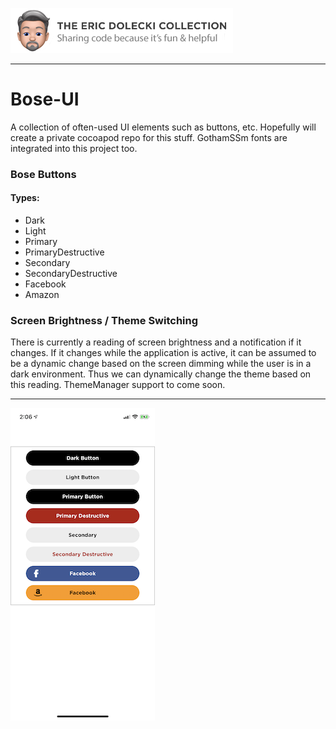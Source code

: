 ![header](./ed-badge.png)

----

# Bose-UI
A collection of often-used UI elements such as buttons, etc. Hopefully will create a private cocoapod repo for this stuff. GothamSSm fonts are integrated into this project too. 

### Bose Buttons

#### Types:
- Dark
- Light
- Primary
- PrimaryDestructive
- Secondary
- SecondaryDestructive
- Facebook
- Amazon

### Screen Brightness / Theme Switching
There is currently a reading of screen brightness and a notification if it changes. If it changes while the application is active, it can be assumed to be a dynamic change based on the screen dimming while the user is in a dark environment. Thus we can dynamically change the theme based on this reading. ThemeManager support to come soon. 

----
![app](./bose-ui-app.png)

